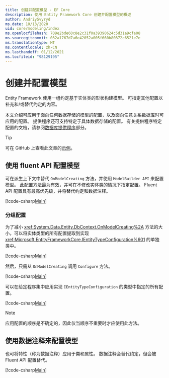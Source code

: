 ```yaml
---
title: 创建并配置模型 - EF Core
description: 使用 Entity Framework Core 创建并配置模型的概述
author: AndriySvyryd
ms.date: 10/13/2020
uid: core/modeling/index
ms.openlocfilehash: 709e2bde60c8e2c31f0a39390624c5d31a9cfa08
ms.sourcegitcommit: 032a1767d7a6e42052a005f660b80372c6521e7e
ms.translationtype: HT
ms.contentlocale: zh-CN
ms.lasthandoff: 01/12/2021
ms.locfileid: "98129195"
---
```

# <a name="creating-and-configuring-a-model"></a>创建并配置模型

Entity Framework 使用一组约定基于实体类的形状构建模型。 可指定其他配置以补充和/或替代约定的内容。

本文介绍可应用于面向任何数据存储的模型的配置，以及面向任意关系数据库时可应用的配置。 提供程序还可支持特定于具体数据存储的配置。 有关提供程序特定配置的文档，请参阅[数据库提供程序](xref:core/providers/index)部分。

> [!TIP]
> 可在 GitHub 上查看此文章的[示例](https://github.com/dotnet/EntityFramework.Docs/tree/master/samples)。

## <a name="use-fluent-api-to-configure-a-model"></a>使用 fluent API 配置模型

可在派生上下文中替代 `OnModelCreating` 方法，并使用 `ModelBuilder API` 来配置模型。 此配置方法最为有效，并可在不修改实体类的情况下指定配置。 Fluent API 配置具有最高优先级，并将替代约定和数据注释。

[!code-csharp[Main](../../../samples/core/Modeling/FluentAPI/Required.cs?highlight=12-14)]

### <a name="grouping-configuration"></a>分组配置

为了减小 <xref:System.Data.Entity.DbContext.OnModelCreating%2A> 方法的大小，可以将实体类型的所有配置提取到实现 <xref:Microsoft.EntityFrameworkCore.IEntityTypeConfiguration%601> 的单独类中。

[!code-csharp[Main](../../../samples/core/Modeling/FluentAPI/EntityTypeConfiguration.cs?Name=IEntityTypeConfiguration)]

然后，只需从 `OnModelCreating` 调用 `Configure` 方法。

[!code-csharp[Main](../../../samples/core/Modeling/FluentAPI/EntityTypeConfiguration.cs?Name=ApplyIEntityTypeConfiguration)]

可以在给定程序集中应用实现 `IEntityTypeConfiguration` 的类型中指定的所有配置。

[!code-csharp[Main](../../../samples/core/Modeling/FluentAPI/EntityTypeConfiguration.cs?Name=ApplyConfigurationsFromAssembly)]

> [!NOTE]
> 应用配置的顺序是不确定的，因此仅当顺序不重要时才应使用此方法。

## <a name="use-data-annotations-to-configure-a-model"></a>使用数据注释来配置模型

也可将特性（称为数据注释）应用于类和属性。 数据注释会替代约定，但会被 Fluent API 配置替代。

[!code-csharp[Main](../../../samples/core/Modeling/DataAnnotations/Required.cs?highlight=15)]
